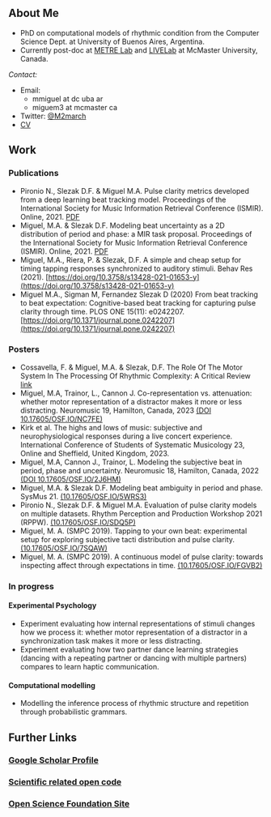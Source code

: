## About Me

* PhD on computational models of rhythmic condition from the Computer Science Dept. at University of Buenos Aires, Argentina.
* Currently post-doc at [METRE Lab](https://trimba.mcmaster.ca/) and [LIVELab](https://livelab.mcmaster.ca/) at McMaster University, Canada. 

_Contact:_ 

* Email:
  * mmiguel at dc uba ar
  * miguem3 at mcmaster ca
* Twitter: [@M2march](https://twitter.com/M2March)
* [CV](https://github.com/m2march/cvs/blob/1dbc6e0a59b2bad1bc9df9115e448c151be2bad1/research/mmiguel-cv.pdf)

## Work

### Publications
* Pironio N., Slezak D.F. & Miguel M.A. Pulse clarity metrics developed from a deep learning beat tracking model. Proceedings of the International Society
for Music Information Retrieval Conference (ISMIR). Online, 2021. [PDF](https://archives.ismir.net/ismir2021/paper/000065.pdf)
* Miguel, M.A. & Slezak D.F. Modeling beat uncertainty as a 2D distribution of period and phase: a MIR task proposal. Proceedings of the International Society
for Music Information Retrieval Conference (ISMIR). Online, 2021. [PDF](https://archives.ismir.net/ismir2021/paper/000056.pdf)
* Miguel, M.A., Riera, P. & Slezak, D.F. A simple and cheap setup for timing tapping responses synchronized to auditory stimuli. Behav Res (2021). [https://doi.org/10.3758/s13428-021-01653-y](https://doi.org/10.3758/s13428-021-01653-y)
* Miguel M.A., Sigman M, Fernandez Slezak D (2020) From beat tracking to beat expectation: Cognitive-based beat tracking for capturing pulse clarity through time. PLOS ONE 15(11): e0242207. [https://doi.org/10.1371/journal.pone.0242207](https://doi.org/10.1371/journal.pone.0242207)

### Posters

* Cossavella, F. & Miguel, M.A. & Slezak, D.F. The Role Of The Motor System In The Processing Of Rhythmic Complexity: A Critical Review [link](https://www.neuromusic.ca/posters-2023/the-role-of-the-motor-system-in-the-processing-of-rhythmic-complexity-a-critical-review/)
* Miguel, M.A, Trainor, L., Cannon J. Co-representation vs. attenuation: whether motor representation of a distractor makes it more or less distracting.
Neuromusic 19, Hamilton, Canada, 2023 [(DOI 10.17605/OSF.IO/NC7FE)](https://osf.io/nc7fe/)
* Kirk et al. The highs and lows of music: subjective and neurophysiological responses during a live concert experience. International Conference of Students of Systematic   Musicology 23, Online and Sheffield, United Kingdom, 2023.
* Miguel, M.A, Cannon J., Trainor, L. Modeling the subjective beat in period, phase and uncertainty. Neuromusic 18, Hamilton, Canada, 2022 [(DOI 10.17605/OSF.IO/2J6HM)](https://osf.io/2j6hm/)
* Miguel, M.A. & Slezak D.F. Modeling beat ambiguity in period and phase. SysMus 21. [(10.17605/OSF.IO/5WRS3)](https://osf.io/5wrs3/)
* Pironio N., Slezak D.F. & Miguel M.A. Evaluation of pulse clarity models on multiple datasets. Rhythm Perception and Production Workshop 2021 (RPPW). [(10.17605/OSF.IO/SDQ5P)](https://osf.io/sdq5p/)
* Miguel, M. A. (SMPC 2019). Tapping to your own beat: experimental setup for exploring subjective tacti distribution and pulse clarity. [(10.17605/OSF.IO/7SQAW)](https://doi.org/10.17605/OSF.IO/7SQAW)
* Miguel, M. A. (SMPC 2019). A continuous model of pulse clarity: towards inspecting affect through expectations in time. [(10.17605/OSF.IO/FGVB2)](https://doi.org/10.17605/OSF.IO/FGVB2)

### In progress

#### Experimental Psychology

* Experiment evaluating how internal representations of stimuli changes how we process it: whether motor representation of a distractor in a synchronization task makes it more or less distracting.
* Experiment evaluating how two partner dance learning strategies (dancing with a repeating partner or dancing with multiple partners) compares to learn haptic communication.

#### Computational modelling

* Modelling the inference process of rhythmic structure and repetition through probabilistic grammars.

## Further Links

### [Google Scholar Profile](https://scholar.google.com/citations?user=nKVQ_gkAAAAJ&hl=en)

### [Scientific related open code](https://github.com/m2march/science-public) 

### [Open Science Foundation Site](https://osf.io/s9aym/)
